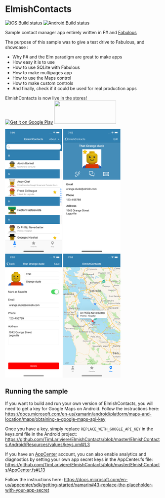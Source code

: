# ElmishContacts
[![iOS Build status](https://build.appcenter.ms/v0.1/apps/0c7b91ea-28c5-4aa8-a73d-56905deff5cc/branches/master/badge)](https://appcenter.ms) [![Android Build status](https://build.appcenter.ms/v0.1/apps/a86d2a7f-6b5b-4c7c-b858-383580c2a866/branches/master/badge)](https://appcenter.ms)

Sample contact manager app entirely written in F# and [Fabulous](https://github.com/fsprojects/Fabulous)  

The purpose of this sample was to give a test drive to Fabulous, and showcase :
- Why F# and the Elm paradigm are great to make apps
- How easy it is to use
- How to use SQLite with Fabulous
- How to make multipages app
- How to use the Maps control
- How to make custom controls
- And finally, check if it could be used for real production apps

ElmishContacts is now live in the stores!  
<a href='https://play.google.com/store/apps/details?id=com.timothelariviere.elmishcontacts'><img alt='Get it on Google Play' src='https://play.google.com/intl/en_us/badges/images/generic/en_badge_web_generic.png' width='200' height='75' /></a> <a href="https://itunes.apple.com/us/app/elmishcontacts/id1425100357"><img src='https://linkmaker.itunes.apple.com/assets/shared/badges/en-us/appstore-lrg.svg' width='200' height='75' /></a>

<img src="docs/attachments/home.png" alt="Home" height="400" /> <img src="docs/attachments/detail.png" alt="Detail" height="400" /> <img src="docs/attachments/edit.png" alt="Edit" height="400" /> <img src="docs/attachments/map.png" alt="map" height="400" />

## Running the sample
If you want to build and run your own version of ElmishContacts, you will need to get a key for Google Maps on Android.
Follow the instructions here: https://docs.microsoft.com/en-us/xamarin/android/platform/maps-and-location/maps/obtaining-a-google-maps-api-key

Once you have a key, simply replace `REPLACE_WITH_GOOGLE_API_KEY` in the keys.xml file in the Android project: https://github.com/TimLariviere/ElmishContacts/blob/master/ElmishContacts.Android/Resources/values/keys.xml#L3

If you have an [AppCenter](https://appcenter.ms) account, you can also enable analytics and diagnostics by setting your own app secret keys in the AppCenter.fs file:
https://github.com/TimLariviere/ElmishContacts/blob/master/ElmishContacts/AppCenter.fs#L13

Follow the instructions here: https://docs.microsoft.com/en-us/appcenter/sdk/getting-started/xamarin#43-replace-the-placeholder-with-your-app-secret
